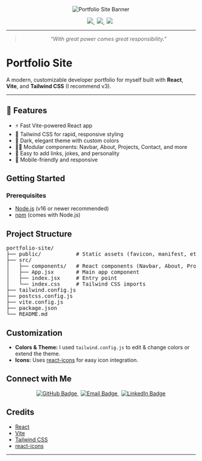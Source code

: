 <p align="center">
  <img src="https://readme-logos.vercel.app/api?name=Portfolio%20Site&color=blue&background=darkred" alt="Portfolio Site Banner" />
</p>

<p align="center">
    <a href="https://react.dev/" target="_blank" rel="noopener noreferrer" style="margin-right:6px;">
        <img src="https://img.shields.io/badge/React-20232A?style=for-the-badge&logo=react&logoColor=61DAFB" />
    </a>
    <a href="https://vitejs.dev" target="_blank" rel="noopener noreferrer" style="margin-right:6px;">
        <img src="https://img.shields.io/badge/Vite-646CFF?style=for-the-badge&logo=vite&logoColor=white" />
    </a>
    <a href="https://tailwindcss.com/" target="_blank" rel="noopener noreferrer" style="margin-right:6px;">
        <img src="https://img.shields.io/badge/Tailwind-06B6D4?style=for-the-badge&logo=tailwindcss&logoColor=white" />
    </a>
</p>

<hr>

<blockquote align="center">
  <em>“With great power comes great responsibility.”</em>
</blockquote>

<h1>Portfolio Site</h1>

<p>
  A modern, customizable developer portfolio for myself built with <strong>React</strong>, <strong>Vite</strong>, and <strong>Tailwind CSS</strong> (I recommend v3).
</p>

<hr>
<h2>🚀 Features</h2>
<ul>
  <li>⚡ Fast Vite-powered React app</li>
  <li>🎨 Tailwind CSS for rapid, responsive styling</li>
  <li>🌙 Dark, elegant theme with custom colors</li>
  <li>🧑‍💻 Modular components: Navbar, About, Projects, Contact, and more</li>
  <li>🔗 Easy to add links, jokes, and personality</li>
  <li>📱 Mobile-friendly and responsive</li>
</ul>

<h2>Getting Started</h2>
<h3>Prerequisites</h3>
<ul>
  <li><a href="https://nodejs.org/">Node.js</a> (v16 or newer recommended)</li>
  <li><a href="https://www.npmjs.com/">npm</a> (comes with Node.js)</li>
</ul>

<h2>Project Structure</h2>
<pre>
portfolio-site/
├── public/           # Static assets (favicon, manifest, etc.)
├── src/
│   ├── components/   # React components (Navbar, About, Projects, etc.)
│   ├── App.jsx       # Main app component
│   ├── index.jsx     # Entry point
│   └── index.css     # Tailwind CSS imports
├── tailwind.config.js
├── postcss.config.js
├── vite.config.js
├── package.json
└── README.md
</pre>

<h2>Customization</h2>
<ul>
  <li><strong>Colors &amp; Theme:</strong> I used <code>tailwind.config.js</code> to edit & change colors or extend the theme.</li>
  <li><strong>Icons:</strong> Uses <a href="https://react-icons.github.io/react-icons/">react-icons</a> for easy icon integration.</li>
</ul>

<h2>Connect with Me</h2>
<p align="center">
  <a href="https://github.com/ii2Chris" target="_blank" rel="noopener noreferrer" style="margin-right:6px;">
    <img src="https://img.shields.io/badge/GitHub-181717?style=for-the-badge&logo=github&logoColor=white" alt="GitHub Badge" />
  </a>
  <a href="mailto:ChrisBudhram03@outlook.com" style="margin-right:6px;">
    <img src="https://img.shields.io/badge/Email-D14836?style=for-the-badge&logo=gmail&logoColor=white" alt="Email Badge" />
  </a>
  <a href="https://www.linkedin.com/in/chrisbudhram/" target="_blank" rel="noopener noreferrer">
    <img src="https://img.shields.io/badge/LinkedIn-0A66C2?style=for-the-badge&logo=linkedin&logoColor=white" alt="LinkedIn Badge" />
  </a>
</p>

<h2>Credits</h2>
<ul>
  <li><a href="https://react.dev/">React</a></li>
  <li><a href="https://vitejs.dev/">Vite</a></li>
  <li><a href="https://tailwindcss.com/">Tailwind CSS</a></li>
  <li><a href="https://react-icons.github.io/react-icons/">react-icons</a></li>
</ul>

<hr>
